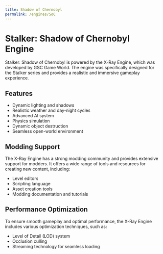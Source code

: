 ```yaml
---
title: Shadow of Chernobyl
permalink: /engines/SoC
---
```


# Stalker: Shadow of Chernobyl Engine

Stalker: Shadow of Chernobyl is powered by the X-Ray Engine, which was developed by GSC Game World. The engine was specifically designed for the Stalker series and provides a realistic and immersive gameplay experience.

## Features

- Dynamic lighting and shadows
- Realistic weather and day-night cycles
- Advanced AI system
- Physics simulation
- Dynamic object destruction
- Seamless open-world environment

## Modding Support

The X-Ray Engine has a strong modding community and provides extensive support for modders. It offers a wide range of tools and resources for creating new content, including:

- Level editors
- Scripting language
- Asset creation tools
- Modding documentation and tutorials

## Performance Optimization

To ensure smooth gameplay and optimal performance, the X-Ray Engine includes various optimization techniques, such as:

- Level of Detail (LOD) system
- Occlusion culling
- Streaming technology for seamless loading
